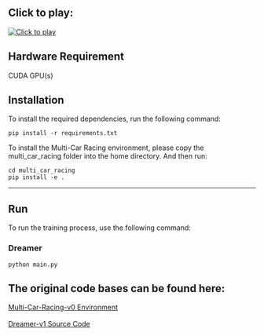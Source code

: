 
## Click to play: 
[![Click to play](https://img.youtube.com/vi/BzX7KlJQHd0/0.jpg)](https://www.youtube.com/watch?v=BzX7KlJQHd0)


## Hardware Requirement

CUDA GPU(s)

## Installation

To install the required dependencies, run the following command:

```
pip install -r requirements.txt
```
To install the Multi-Car Racing environment, please copy the multi_car_racing folder into the home directory. 
And then run:
```
cd multi_car_racing
pip install -e .
```

<hr/>

## Run

To run the training process, use the following command:

### Dreamer
```
python main.py
```

## The original code bases can be found here: 

[Multi-Car-Racing-v0 Environment](https://github.com/igilitschenski/multi_car_racing)\
\
[Dreamer-v1 Source Code](https://github.com/kc-ml2/SimpleDreamer)

